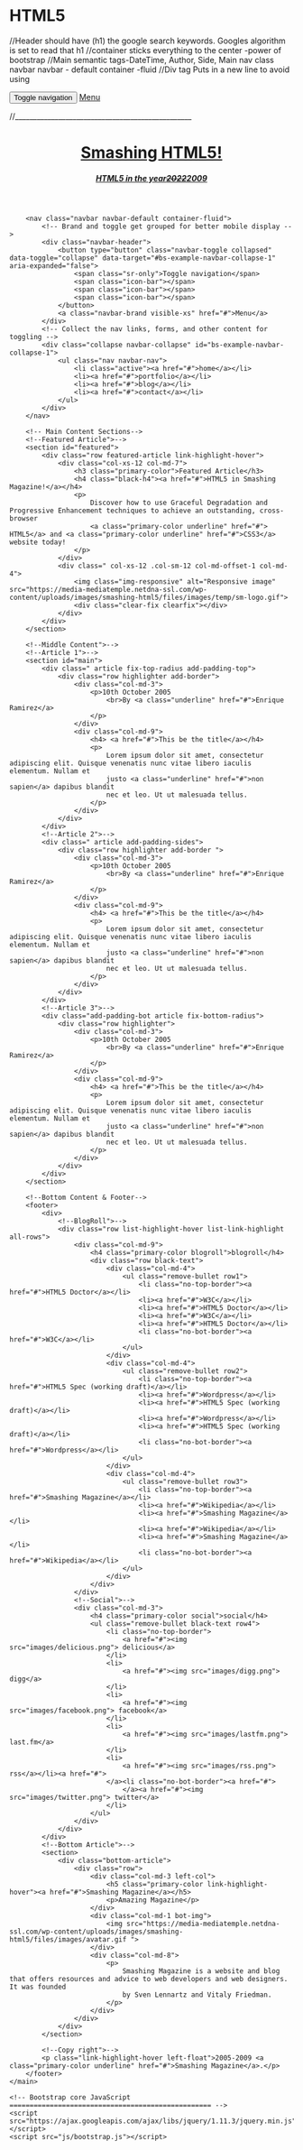 # HTML5
<head>
    <title>Smashing HTML5!</title>
    <meta charset="utf-8">
    <meta http-equiv="X-UA-Compatible" content="IE=edge">
    <meta name="viewport" content="width=device-width, initial-scale=1">
    <!-- Bootstrap core CSS -->
    <link href="css/bootstrap.css" rel="stylesheet">
    <!-- Custom styles for this template -->
    <link href="css/styles.css" rel="stylesheet">
</head>
//Header should have (h1) the google search keywords. Googles algorithm is set to read that h1
//container sticks everything to the center -power of bootstrap
//Main semantic tags-DateTime, Author, Side, Main

<body
main class container
header
a href="#"
h1 Smashing htmls 5
h5 html5 in the year 20199
/a
/header

nav class navbar navbar - default container -fluid
//Div tag Puts in a new line to avoid using 
<div class ="navbar-header">
<button type="button" class= "navbar-toggle collapsed" data-toggle="collapse..... aria-expanded="false">
<span class="sr-only">Toggle navigation</span>
<span class ="icon-bar"> </span>
<span class ="icon-bar"> </span>
<span class ="icon-bar"> </span>
</button>
<a class ="navbar-brand visible-xs" href="#">Menu</a>
</div>

//_________________________________________________
<body>
    <main class="container">
        <!--Header-->
        <header>
            <a href="#">
                <h1>Smashing HTML5!</h1>
                <h5>HTML5 in the year<del>2022</del>2009</h5>
            </a>
        </header>

        <nav class="navbar navbar-default container-fluid">
            <!-- Brand and toggle get grouped for better mobile display -->
            <div class="navbar-header">
                <button type="button" class="navbar-toggle collapsed" data-toggle="collapse" data-target="#bs-example-navbar-collapse-1" aria-expanded="false">
                    <span class="sr-only">Toggle navigation</span>
                    <span class="icon-bar"></span>
                    <span class="icon-bar"></span>
                    <span class="icon-bar"></span>
                </button>
                <a class="navbar-brand visible-xs" href="#">Menu</a>
            </div>
            <!-- Collect the nav links, forms, and other content for toggling -->
            <div class="collapse navbar-collapse" id="bs-example-navbar-collapse-1">
                <ul class="nav navbar-nav">
                    <li class="active"><a href="#">home</a></li>
                    <li><a href="#">portfolio</a></li>
                    <li><a href="#">blog</a></li>
                    <li><a href="#">contact</a></li>
                </ul>
            </div>
        </nav>

        <!-- Main Content Sections-->
        <!--Featured Article">-->
        <section id="featured">
            <div class="row featured-article link-highlight-hover">
                <div class="col-xs-12 col-md-7">
                    <h3 class="primary-color">Featured Article</h3>
                    <h4 class="black-h4"><a href="#">HTML5 in Smashing Magazine!</a></h4>
                    <p>
                        Discover how to use Graceful Degradation and Progressive Enhancement techniques to achieve an outstanding, cross- browser
                        <a class="primary-color underline" href="#"> HTML5</a> and <a class="primary-color underline" href="#">CSS3</a>                        website today!
                    </p>
                </div>
                <div class=" col-xs-12 .col-sm-12 col-md-offset-1 col-md-4">
                    <img class="img-responsive" alt="Responsive image" src="https://media-mediatemple.netdna-ssl.com/wp-content/uploads/images/smashing-html5/files/images/temp/sm-logo.gif">
                    <div class="clear-fix clearfix"></div>
                </div>
            </div>
        </section>

        <!--Middle Content">-->
        <!--Article 1">-->
        <section id="main">
            <div class=" article fix-top-radius add-padding-top">
                <div class="row highlighter add-border">
                    <div class="col-md-3">
                        <p>10th October 2005
                            <br>By <a class="underline" href="#">Enrique Ramirez</a>
                        </p>
                    </div>
                    <div class="col-md-9">
                        <h4> <a href="#">This be the title</a></h4>
                        <p>
                            Lorem ipsum dolor sit amet, consectetur adipiscing elit. Quisque venenatis nunc vitae libero iaculis elementum. Nullam et
                            justo <a class="underline" href="#">non sapien</a> dapibus blandit
                            nec et leo. Ut ut malesuada tellus.
                        </p>
                    </div>
                </div>
            </div>
            <!--Article 2">-->
            <div class=" article add-padding-sides">
                <div class="row highlighter add-border ">
                    <div class="col-md-3">
                        <p>10th October 2005
                            <br>By <a class="underline" href="#">Enrique Ramirez</a>
                        </p>
                    </div>
                    <div class="col-md-9">
                        <h4> <a href="#">This be the title</a></h4>
                        <p>
                            Lorem ipsum dolor sit amet, consectetur adipiscing elit. Quisque venenatis nunc vitae libero iaculis elementum. Nullam et
                            justo <a class="underline" href="#">non sapien</a> dapibus blandit
                            nec et leo. Ut ut malesuada tellus.
                        </p>
                    </div>
                </div>
            </div>
            <!--Article 3">-->
            <div class="add-padding-bot article fix-bottom-radius">
                <div class="row highlighter">
                    <div class="col-md-3">
                        <p>10th October 2005
                            <br>By <a class="underline" href="#">Enrique Ramirez</a>
                        </p>
                    </div>
                    <div class="col-md-9">
                        <h4> <a href="#">This be the title</a></h4>
                        <p>
                            Lorem ipsum dolor sit amet, consectetur adipiscing elit. Quisque venenatis nunc vitae libero iaculis elementum. Nullam et
                            justo <a class="underline" href="#">non sapien</a> dapibus blandit
                            nec et leo. Ut ut malesuada tellus.
                        </p>
                    </div>
                </div>
            </div>
        </section>

        <!--Bottom Content & Footer-->
        <footer>
            <div>
                <!--BlogRoll">-->
                <div class="row list-highlight-hover list-link-highlight all-rows">
                    <div class="col-md-9">
                        <h4 class="primary-color blogroll">blogroll</h4>
                        <div class="row black-text">
                            <div class="col-md-4">
                                <ul class="remove-bullet row1">
                                    <li class="no-top-border"><a href="#">HTML5 Doctor</a></li>
                                    <li><a href="#">W3C</a></li>
                                    <li><a href="#">HTML5 Doctor</a></li>
                                    <li><a href="#">W3C</a></li>
                                    <li><a href="#">HTML5 Doctor</a></li>
                                    <li class="no-bot-border"><a href="#">W3C</a></li>
                                </ul>
                            </div>
                            <div class="col-md-4">
                                <ul class="remove-bullet row2">
                                    <li class="no-top-border"><a href="#">HTML5 Spec (working draft)</a></li>
                                    <li><a href="#">Wordpress</a></li>
                                    <li><a href="#">HTML5 Spec (working draft)</a></li>
                                    <li><a href="#">Wordpress</a></li>
                                    <li><a href="#">HTML5 Spec (working draft)</a></li>
                                    <li class="no-bot-border"><a href="#">Wordpress</a></li>
                                </ul>
                            </div>
                            <div class="col-md-4">
                                <ul class="remove-bullet row3">
                                    <li class="no-top-border"><a href="#">Smashing Magazine</a></li>
                                    <li><a href="#">Wikipedia</a></li>
                                    <li><a href="#">Smashing Magazine</a></li>
                                    <li><a href="#">Wikipedia</a></li>
                                    <li><a href="#">Smashing Magazine</a></li>
                                    <li class="no-bot-border"><a href="#">Wikipedia</a></li>
                                </ul>
                            </div>
                        </div>
                    </div>
                    <!--Social">-->
                    <div class="col-md-3">
                        <h4 class="primary-color social">social</h4>
                        <ul class="remove-bullet black-text row4">
                            <li class="no-top-border">
                                <a href="#"><img src="images/delicious.png"> delicious</a>
                            </li>
                            <li>
                                <a href="#"><img src="images/digg.png"> digg</a>
                            </li>
                            <li>
                                <a href="#"><img src="images/facebook.png"> facebook</a>
                            </li>
                            <li>
                                <a href="#"><img src="images/lastfm.png"> last.fm</a>
                            </li>
                            <li>
                                <a href="#"><img src="images/rss.png"> rss</a></li><a href="#">
                            </a><li class="no-bot-border"><a href="#">
                                </a><a href="#"><img src="images/twitter.png"> twitter</a>
                            </li>
                        </ul>
                    </div>
                </div>
            </div>
            <!--Bottom Article">-->
            <section>
                <div class="bottom-article">
                    <div class="row">
                        <div class="col-md-3 left-col">
                            <h5 class="primary-color link-highlight-hover"><a href="#">Smashing Magazine</a></h5>
                            <p>Amazing Magazine</p>
                        </div>
                        <div class="col-md-1 bot-img">
                            <img src="https://media-mediatemple.netdna-ssl.com/wp-content/uploads/images/smashing-html5/files/images/avatar.gif ">
                        </div>
                        <div class="col-md-8">
                            <p>
                                Smashing Magazine is a website and blog that offers resources and advice to web developers and web designers. It was founded
                                by Sven Lennartz and Vitaly Friedman.
                            </p>
                        </div>
                    </div>
                </div>
            </section>

            <!--Copy right">-->
            <p class="link-highlight-hover left-float">2005-2009 <a class="primary-color underline" href="#">Smashing Magazine</a>.</p>
        </footer>
    </main>

    <!-- Bootstrap core JavaScript
    ================================================== -->
    <script src="https://ajax.googleapis.com/ajax/libs/jquery/1.11.3/jquery.min.js"></script>
    <script src="js/bootstrap.js"></script>


</body>
